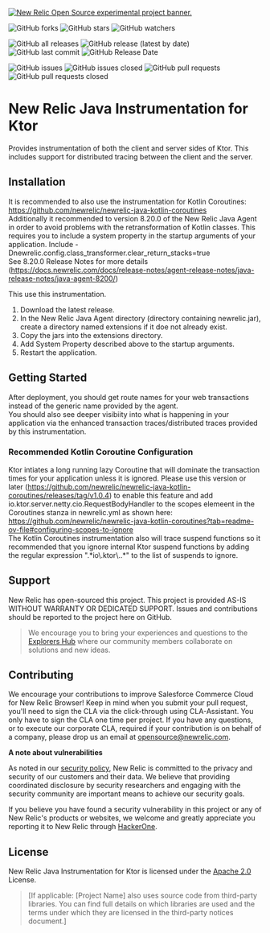 <a href="https://opensource.newrelic.com/oss-category/#new-relic-experimental"><picture><source media="(prefers-color-scheme: dark)" srcset="https://github.com/newrelic/opensource-website/raw/main/src/images/categories/dark/Experimental.png"><source media="(prefers-color-scheme: light)" srcset="https://github.com/newrelic/opensource-website/raw/main/src/images/categories/Experimental.png"><img alt="New Relic Open Source experimental project banner." src="https://github.com/newrelic/opensource-website/raw/main/src/images/categories/Experimental.png"></picture></a>


![GitHub forks](https://img.shields.io/github/forks/newrelic-experimental/newrelic-java-ktor?style=social)
![GitHub stars](https://img.shields.io/github/stars/newrelic-experimental/newrelic-java-ktor?style=social)
![GitHub watchers](https://img.shields.io/github/watchers/newrelic-experimental/newrelic-java-ktor?style=social)

![GitHub all releases](https://img.shields.io/github/downloads/newrelic-experimental/newrelic-java-ktor/total)
![GitHub release (latest by date)](https://img.shields.io/github/v/release/newrelic-experimental/newrelic-java-ktor)
![GitHub last commit](https://img.shields.io/github/last-commit/newrelic-experimental/newrelic-java-ktor)
![GitHub Release Date](https://img.shields.io/github/release-date/newrelic-experimental/newrelic-java-ktor)


![GitHub issues](https://img.shields.io/github/issues/newrelic-experimental/newrelic-java-ktor)
![GitHub issues closed](https://img.shields.io/github/issues-closed/newrelic-experimental/newrelic-java-ktor)
![GitHub pull requests](https://img.shields.io/github/issues-pr/newrelic-experimental/newrelic-java-ktor)
![GitHub pull requests closed](https://img.shields.io/github/issues-pr-closed/newrelic-experimental/newrelic-java-ktor)


# New Relic Java Instrumentation for Ktor

Provides instrumentation of both the client and server sides of Ktor.  This includes support for distributed tracing between the client and the server.

## Installation

It is recommended to also use the instrumentation for Kotlin Coroutines: https://github.com/newrelic/newrelic-java-kotlin-coroutines  
Additionally it recommended to version 8.20.0 of the New Relic Java Agent in order to avoid problems with the retransformation of Kotlin classes.  This requires you to include a system property in the startup arguments of your application.  Include -Dnewrelic.config.class_transformer.clear_return_stacks=true   
See 8.20.0 Release Notes for more details (https://docs.newrelic.com/docs/release-notes/agent-release-notes/java-release-notes/java-agent-8200/)   
   
This use this instrumentation.   
1. Download the latest release.    
2. In the New Relic Java Agent directory (directory containing newrelic.jar), create a directory named extensions if it doe not already exist.   
3. Copy the jars into the extensions directory.  
4. Add System Property described above to the startup arguments.
5. Restart the application.   

## Getting Started

After deployment, you should get route names for your web transactions instead of the generic name provided by the agent.  
You should also see deeper visibiity into what is happening in your application via the enhanced transaction traces/distributed traces provided by this instrumentation.    
   
### Recommended Kotlin Coroutine Configuration   
Ktor intiates a long running lazy Coroutine that will dominate the transaction times for your application unless it is ignored.  Please use this version or later (https://github.com/newrelic/newrelic-java-kotlin-coroutines/releases/tag/v1.0.4) to enable this feature and  add io.ktor.server.netty.cio.RequestBodyHandler to the scopes elemeent in the Coroutines stanza in newrelic.yml as shown here: https://github.com/newrelic/newrelic-java-kotlin-coroutines?tab=readme-ov-file#configuring-scopes-to-ignore    
The Kotlin Coroutines instrumentation also will trace suspend functions so it recommended that you ignore internal Ktor suspend functions by adding the regular expression ".\*io\\.ktor\\..\*" to the list of suspends to ignore.   
   
## Support

New Relic has open-sourced this project. This project is provided AS-IS WITHOUT WARRANTY OR DEDICATED SUPPORT. Issues and contributions should be reported to the project here on GitHub.

>We encourage you to bring your experiences and questions to the [Explorers Hub](https://discuss.newrelic.com) where our community members collaborate on solutions and new ideas.

## Contributing

We encourage your contributions to improve Salesforce Commerce Cloud for New Relic Browser! Keep in mind when you submit your pull request, you'll need to sign the CLA via the click-through using CLA-Assistant. You only have to sign the CLA one time per project. If you have any questions, or to execute our corporate CLA, required if your contribution is on behalf of a company, please drop us an email at opensource@newrelic.com.

**A note about vulnerabilities**

As noted in our [security policy](../../security/policy), New Relic is committed to the privacy and security of our customers and their data. We believe that providing coordinated disclosure by security researchers and engaging with the security community are important means to achieve our security goals.

If you believe you have found a security vulnerability in this project or any of New Relic's products or websites, we welcome and greatly appreciate you reporting it to New Relic through [HackerOne](https://hackerone.com/newrelic).

## License

New Relic Java Instrumentation for Ktor is licensed under the [Apache 2.0](http://apache.org/licenses/LICENSE-2.0.txt) License.

>[If applicable: [Project Name] also uses source code from third-party libraries. You can find full details on which libraries are used and the terms under which they are licensed in the third-party notices document.]
